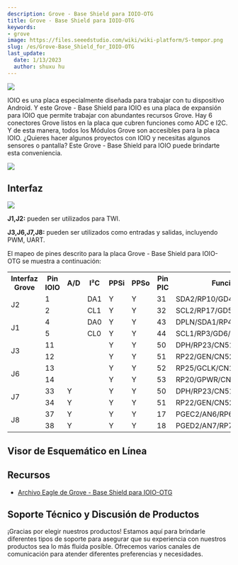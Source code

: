 ```yaml
---
description: Grove - Base Shield para IOIO-OTG
title: Grove - Base Shield para IOIO-OTG
keywords:
- grove
image: https://files.seeedstudio.com/wiki/wiki-platform/S-tempor.png
slug: /es/Grove-Base_Shield_for_IOIO-OTG
last_update:
  date: 1/13/2023
  author: shuxu hu
---
```

![](https://files.seeedstudio.com/wiki/Grove-Base_Shield_for_IOIO-OTG/img/Grove-Base_Shield_for_IOIO-OTG.md.jpg)

IOIO es una placa especialmente diseñada para trabajar con tu dispositivo Android. Y este Grove - Base Shield para IOIO es una placa de expansión para IOIO que permite trabajar con abundantes recursos Grove. Hay 6 conectores Grove listos en la placa que cubren funciones como ADC e I2C. Y de esta manera, todos los Módulos Grove son accesibles para la placa IOIO. ¿Quieres hacer algunos proyectos con IOIO y necesitas algunos sensores o pantalla? Este Grove - Base Shield para IOIO puede brindarte esta conveniencia.

[![](https://files.seeedstudio.com/wiki/Seeed-WiKi/docs/images/300px-Get_One_Now_Banner-ragular.png)](https://www.seeedstudio.com/Grove-Base-Shield-for-IOIO-OTG-p-1613.html)

##  Interfaz

![](https://files.seeedstudio.com/wiki/Grove-Base_Shield_for_IOIO-OTG/img/Base_Shield_for_IOIO_Interface_Function.jpg)

**J1,J2:** pueden ser utilizados para TWI.

**J3,J6,J7,J8:** pueden ser utilizados como entradas y salidas, incluyendo PWM, UART.

El mapeo de pines descrito para la placa Grove - Base Shield para IOIO-OTG se muestra a continuación:

<center>
<table cellspacing="0" width="40%">
<tr>
<th scope="col">Interfaz Grove</th>
<th scope="col">Pin IOIO</th>
<th scope="col">A/D</th>
<th scope="col">I²C</th>
<th scope="col">PPSi</th>
<th scope="col">PPSo</th>
<th scope="col">Pin PIC</th>
<th scope="col">Función PIC</th>
</tr>
<tr>
<td rowspan="2">J2</td>
<td>1</td>
<td></td>
<td>DA1</td>
<td>Y</td>
<td>Y</td>
<td>31</td>
<td>SDA2/RP10/GD4/CN17/RF4</td>
</tr>
<tr>
<td>2</td>
<td></td>
<td>CL1</td>
<td>Y</td>
<td>Y</td>
<td>32</td>
<td>SCL2/RP17/GD5/CN18/RF5</td>
</tr>
<tr>
<td rowspan="2">J1</td>
<td>4</td>
<td></td>
<td>DA0</td>
<td>Y</td>
<td>Y</td>
<td>43</td>
<td>DPLN/SDA1/RP4/GD8/CN54/RD9</td>
</tr>
<tr>
<td>5</td>
<td></td>
<td>CL0</td>
<td>Y</td>
<td>Y</td>
<td>44</td>
<td>SCL1/RP3/GD6/CN55/RD10</td>
</tr>
<tr>
<td rowspan="2">J3</td>
<td>11</td>
<td></td>
<td></td>
<td>Y</td>
<td>Y</td>
<td>50</td>
<td>DPH/RP23/CN51/RD2</td>
</tr>
<tr>
<td>12</td>
<td></td>
<td></td>
<td>Y</td>
<td>Y</td>
<td>51</td>
<td>RP22/GEN/CN52/RD3</td>
</tr>
<tr>
<td rowspan="2">J6</td>
<td>13</td>
<td></td>
<td></td>
<td>Y</td>
<td>Y</td>
<td>52</td>
<td>RP25/GCLK/CN13/RD4</td>
</tr>
<tr>
<td>14</td>
<td></td>
<td></td>
<td>Y</td>
<td>Y</td>
<td>53</td>
<td>RP20/GPWR/CN14/RD5</td>
</tr>
<tr>
<td rowspan="2">J7</td>
<td>33</td>
<td>Y</td>
<td></td>
<td>Y</td>
<td>Y</td>
<td>50</td>
<td>DPH/RP23/CN51/RD2</td>
</tr>
<tr>
<td>34</td>
<td>Y</td>
<td></td>
<td>Y</td>
<td>Y</td>
<td>51</td>
<td>RP22/GEN/CN52/RD3</td>
</tr>
<tr>
<td rowspan="2">J8</td>
<td>37</td>
<td>Y</td>
<td></td>
<td>Y</td>
<td>Y</td>
<td>17</td>
<td>PGEC2/AN6/RP6/CN24/RB6</td>
</tr>
<tr>
<td>38</td>
<td>Y</td>
<td></td>
<td>Y</td>
<td>Y</td>
<td>18</td>
<td>PGED2/AN7/RP7/RCV/CN25/RB7</td>
</tr>
</table>
</center>


## Visor de Esquemático en Línea

<div className="altium-ecad-viewer" data-project-src="https://files.seeedstudio.com/wiki/Grove-Base_Shield_for_IOIO-OTG/res/Grove-Base_Shield_for_IOIO-OTG_Eagle_File.zip" style={{borderRadius: '0px 0px 4px 4px', height: 500, borderStyle: 'solid', borderWidth: 1, borderColor: 'rgb(241, 241, 241)', overflow: 'hidden', maxWidth: 1280, maxHeight: 700, boxSizing: 'border-box'}}>
</div>


##  Recursos

- [Archivo Eagle de Grove - Base Shield para IOIO-OTG](https://files.seeedstudio.com/wiki/Grove-Base_Shield_for_IOIO-OTG/res/Grove-Base_Shield_for_IOIO-OTG_Eagle_File.zip)

## Soporte Técnico y Discusión de Productos

¡Gracias por elegir nuestros productos! Estamos aquí para brindarle diferentes tipos de soporte para asegurar que su experiencia con nuestros productos sea lo más fluida posible. Ofrecemos varios canales de comunicación para atender diferentes preferencias y necesidades.

<div class="button_tech_support_container">
<a href="https://forum.seeedstudio.com/" class="button_forum"></a> 
<a href="https://www.seeedstudio.com/contacts" class="button_email"></a>
</div>

<div class="button_tech_support_container">
<a href="https://discord.gg/eWkprNDMU7" class="button_discord"></a> 
<a href="https://github.com/Seeed-Studio/wiki-documents/discussions/69" class="button_discussion"></a>
</div>